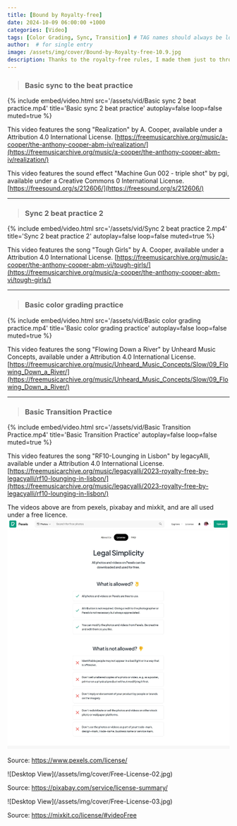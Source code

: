 ```yaml
---
title: [Bound by Royalty-free]
date: 2024-10-09 06:00:00 +1000
categories: [Video]
tags: [Color Grading, Sync, Transition] # TAG names should always be lowercase
author:  # for single entry
image: /assets/img/cover/Bound-by-Royalty-free-10.9.jpg
description: Thanks to the royalty-free rules, I made them just to throw them in the bin later.
---
```


>### Basic sync to the beat practice

{%
  include embed/video.html
  src='/assets/vid/Basic sync 2 beat practice.mp4'
  title='Basic sync 2 beat practice'
  autoplay=false
  loop=false
  muted=true
%}

This video features the song "Realization" by A. Cooper, available under a Attribution 4.0 International License.
[https://freemusicarchive.org/music/a-cooper/the-anthony-cooper-abm-iv/realization/](https://freemusicarchive.org/music/a-cooper/the-anthony-cooper-abm-iv/realization/)

This video features the sound effect "Machine Gun 002 - triple shot" by pgi, available under a Creative Commons 0 International License.
[https://freesound.org/s/212606/](https://freesound.org/s/212606/)

---
>### Sync 2 beat practice 2

{%
  include embed/video.html
  src='/assets/vid/Sync 2 beat practice 2.mp4'
  title='Sync 2 beat practice 2'
  autoplay=false
  loop=false
  muted=true
%}

This video features the song "Tough Girls" by A. Cooper, available under a Attribution 4.0 International License.
[https://freemusicarchive.org/music/a-cooper/the-anthony-cooper-abm-vi/tough-girls/](https://freemusicarchive.org/music/a-cooper/the-anthony-cooper-abm-vi/tough-girls/)

---
>### Basic color grading practice

{%
  include embed/video.html
  src='/assets/vid/Basic color grading practice.mp4'
  title='Basic color grading practice'
  autoplay=false
  loop=false
  muted=true
%}

This video features the song "Flowing Down a River" by Unheard Music Concepts, available under a Attribution 4.0 International License.
[https://freemusicarchive.org/music/Unheard_Music_Concepts/Slow/09_Flowing_Down_a_River/](https://freemusicarchive.org/music/Unheard_Music_Concepts/Slow/09_Flowing_Down_a_River/)

---
>### Basic Transition Practice

{%
  include embed/video.html
  src='/assets/vid/Basic Transition Practice.mp4'
  title='Basic Transition Practice'
  autoplay=false
  loop=false
  muted=true
%}

This video features the song "RF10-Lounging in Lisbon" by legacyAlli, available under a Attribution 4.0 International License.
[https://freemusicarchive.org/music/legacyalli/2023-royalty-free-by-legacyalli/rf10-lounging-in-lisbon/](https://freemusicarchive.org/music/legacyalli/2023-royalty-free-by-legacyalli/rf10-lounging-in-lisbon/)

The videos above are from pexels, pixabay and mixkit, and are all used under a free licence.
![Desktop View](/assets/img/cover/Free-License-01.jpg)
<p>Source: <a href="https://www.pexels.com/license/">https://www.pexels.com/license/</a></p>
![Desktop View](/assets/img/cover/Free-License-02.jpg)
<p>Source: <a href="https://pixabay.com/service/license-summary/">https://pixabay.com/service/license-summary/</a></p>
![Desktop View](/assets/img/cover/Free-License-03.jpg)
<p>Source: <a href="https://mixkit.co/license/#videoFree">https://mixkit.co/license/#videoFree</a></p>